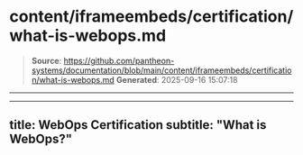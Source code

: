 # content/iframeembeds/certification/what-is-webops.md

> **Source**: https://github.com/pantheon-systems/documentation/blob/main/content/iframeembeds/certification/what-is-webops.md
> **Generated**: 2025-09-16 15:07:18

---

---
title: WebOps Certification
subtitle: "What is WebOps?"
---

<Partial file="certification-guide/what-is-webops.md" />

